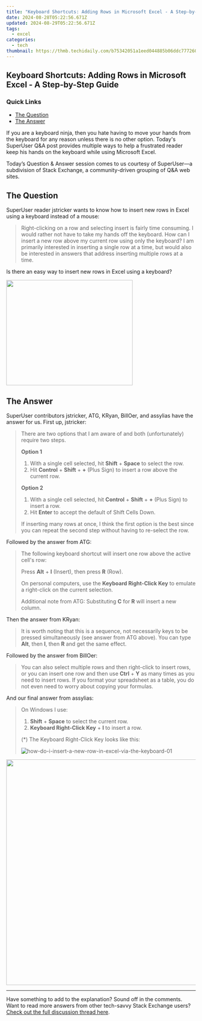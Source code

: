 ```yaml
---
title: "Keyboard Shortcuts: Adding Rows in Microsoft Excel - A Step-by-Step Guide"
date: 2024-08-28T05:22:56.671Z
updated: 2024-08-29T05:22:56.671Z
tags:
  - excel
categories:
  - tech
thumbnail: https://thmb.techidaily.com/b75342051a1eed044885b06ddc777260c76924178d810e45fd7a89223f0c20e7.jpg
---
```


## Keyboard Shortcuts: Adding Rows in Microsoft Excel - A Step-by-Step Guide

### Quick Links

* [The Question](https://howto.techidaily.com/cellular-network-not-available-for-voice-calls-on-motorola-g24-power-drfone-by-drfone-fix-android-problems-fix-android-problems/)
* [The Answer](https://program-issues.techidaily.com/resolved-fixing-frame-drops-and-performance-lags-in-outriders/)

 If you are a keyboard ninja, then you hate having to move your hands from the keyboard for any reason unless there is no other option. Today's SuperUser Q&A post provides multiple ways to help a frustrated reader keep his hands on the keyboard while using Microsoft Excel.

 Today’s Question & Answer session comes to us courtesy of SuperUser—a subdivision of Stack Exchange, a community-driven grouping of Q&A web sites.

##  The Question

 SuperUser reader jstricker wants to know how to insert new rows in Excel using a keyboard instead of a mouse:

> Right-clicking on a row and selecting insert is fairly time consuming. I would rather not have to take my hands off the keyboard. How can I insert a new row above my current row using only the keyboard? I am primarily interested in inserting a single row at a time, but would also be interested in answers that address inserting multiple rows at a time.

 Is there an easy way to insert new rows in Excel using a keyboard?

<!-- affiliate ads begin -->
<a href="https://aligracehair.sjv.io/c/5597632/2087264/19272" target="_top" id="2087264"><img src="//a.impactradius-go.com/display-ad/19272-2087264" border="0" alt="" width="336" height="280"/></a><img height="0" width="0" src="https://imp.pxf.io/i/5597632/2087264/19272" style="position:absolute;visibility:hidden;" border="0" />
<!-- affiliate ads end -->
##  The Answer

 SuperUser contributors jstricker, ATG, KRyan, BillOer, and assylias have the answer for us. First up, jstricker:

> There are two options that I am aware of and both (unfortunately) require two steps.
> 
> **Option 1** 
> 
> 1. With a single cell selected, hit **Shift** \+ **Space** to select the row.
> 2. Hit **Control** \+ **Shift** \+ **+** (Plus Sign) to insert a row above the current row.
> 
> **Option 2** 
> 
> 1. With a single cell selected, hit **Control** \+ **Shift** \+ **+** (Plus Sign) to insert a row.
> 2. Hit **Enter** to accept the default of Shift Cells Down.
> 
> If inserting many rows at once, I think the first option is the best since you can repeat the second step without having to re-select the row.

 Followed by the answer from ATG:

> The following keyboard shortcut will insert one row above the active cell's row:
> 
> Press **Alt** \+ **I** (Insert), then press **R** (Row).
> 
> On personal computers, use the **Keyboard Right-Click Key** to emulate a right-click on the current selection.
> 
> Additional note from ATG: Substituting **C** for **R** will insert a new column.

 Then the answer from KRyan:

> It is worth noting that this is a sequence, not necessarily keys to be pressed simultaneously (see answer from ATG above). You can type **Alt**, then **I**, then **R** and get the same effect.

 Followed by the answer from BillOer:

> You can also select multiple rows and then right-click to insert rows, or you can insert one row and then use **Ctrl** \+ **Y** as many times as you need to insert rows. If you format your spreadsheet as a table, you do not even need to worry about copying your formulas.

 And our final answer from assylias:

> On Windows I use:
> 
> 1. **Shift** \+ **Space** to select the current row.
> 2. **Keyboard Right-Click Key** \+ **I** to insert a row.
> 
> (\*) The Keyboard Right-Click Key looks like this:
> 
> ![how-do-i-insert-a-new-row-in-excel-via-the-keyboard-01](https://static1.howtogeekimages.com/wordpress/wp-content/uploads/2015/01/how-do-i-insert-a-new-row-in-excel-via-the-keyboard-01.jpg) 

<!-- affiliate ads begin -->
<a href="https://appsumo.8odi.net/c/5597632/2075471/7443" target="_top" id="2075471"><img src="//a.impactradius-go.com/display-ad/7443-2075471" border="0" alt="" width="1200" height="600"/></a><img height="0" width="0" src="https://appsumo.8odi.net/i/5597632/2075471/7443" style="position:absolute;visibility:hidden;" border="0" />
<!-- affiliate ads end -->
---

 Have something to add to the explanation? Sound off in the comments. Want to read more answers from other tech-savvy Stack Exchange users? [Check out the full discussion thread here](http://superuser.com/questions/869946/how-do-i-insert-a-new-row-in-excel-via-the-keyboard).

<ins class="adsbygoogle"
     style="display:block"
     data-ad-format="autorelaxed"
     data-ad-client="ca-pub-7571918770474297"
     data-ad-slot="1223367746"></ins>



<ins class="adsbygoogle"
     style="display:block"
     data-ad-client="ca-pub-7571918770474297"
     data-ad-slot="8358498916"
     data-ad-format="auto"
     data-full-width-responsive="true"></ins>


